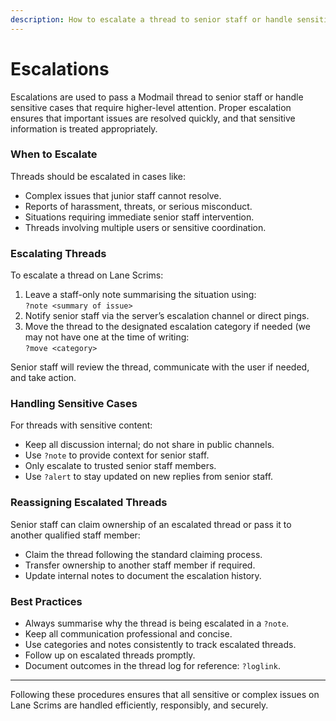 ```yaml
---
description: How to escalate a thread to senior staff or handle sensitive cases.
---
```


# Escalations

Escalations are used to pass a Modmail thread to senior staff or handle sensitive cases that require higher-level attention. Proper escalation ensures that important issues are resolved quickly, and that sensitive information is treated appropriately.

### When to Escalate

Threads should be escalated in cases like:

* Complex issues that junior staff cannot resolve.
* Reports of harassment, threats, or serious misconduct.
* Situations requiring immediate senior staff intervention.
* Threads involving multiple users or sensitive coordination.

### Escalating Threads

To escalate a thread on Lane Scrims:

1. Leave a staff-only note summarising the situation using:\
   `?note <summary of issue>`
2. Notify senior staff via the server’s escalation channel or direct pings.
3. Move the thread to the designated escalation category if needed (we may not have one at the time of writing:\
   `?move <category>`

Senior staff will review the thread, communicate with the user if needed, and take action.

### Handling Sensitive Cases

For threads with sensitive content:

* Keep all discussion internal; do not share in public channels.
* Use `?note` to provide context for senior staff.
* Only escalate to trusted senior staff members.
* Use `?alert` to stay updated on new replies from senior staff.

### Reassigning Escalated Threads

Senior staff can claim ownership of an escalated thread or pass it to another qualified staff member:

* Claim the thread following the standard claiming process.
* Transfer ownership to another staff member if required.
* Update internal notes to document the escalation history.

### Best Practices

* Always summarise why the thread is being escalated in a `?note`.
* Keep all communication professional and concise.
* Use categories and notes consistently to track escalated threads.
* Follow up on escalated threads promptly.
* Document outcomes in the thread log for reference: `?loglink`.

***

Following these procedures ensures that all sensitive or complex issues on Lane Scrims are handled efficiently, responsibly, and securely.
